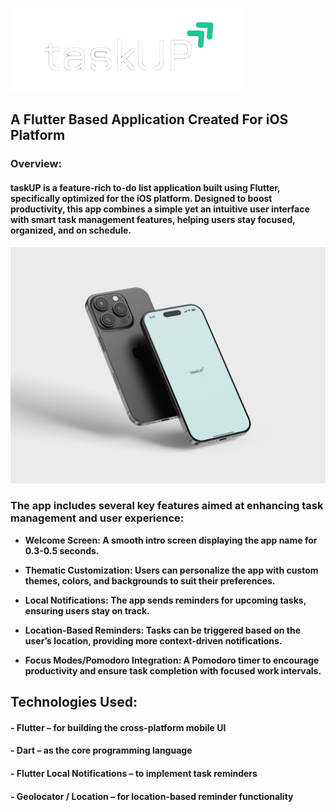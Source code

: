 ![logo](assets/Logo.png)

## A Flutter Based Application Created For iOS Platform ##

### Overview: ###

#### taskUP is a feature-rich to-do list application built using Flutter, specifically optimized for the iOS platform. Designed to boost productivity, this app combines a simple yet an intuitive user interface with smart task management features, helping users stay focused, organized, and on schedule. ####

![iPhone Mockup](assets/Free_iPhone_16_Mockup_4.jpg)


 ### The app includes several key features aimed at enhancing task management and user experience: ###
 
- **Welcome Screen: A smooth intro screen displaying the app name for 0.3-0.5 seconds.**

- **Thematic Customization: Users can personalize the app with custom themes, colors, and backgrounds to suit their preferences.**

- **Local Notifications: The app sends reminders for upcoming tasks, ensuring users stay on track.**

- **Location-Based Reminders: Tasks can be triggered based on the user’s location, providing more context-driven notifications.** 

- **Focus Modes/Pomodoro Integration: A Pomodoro timer to encourage productivity and ensure task completion with focused work intervals.** 


## Technologies Used: ##

#### - Flutter – for building the cross-platform mobile UI ####

#### - Dart – as the core programming language ####

#### - Flutter Local Notifications – to implement task reminders ####

#### - Geolocator / Location – for location-based reminder functionality ####
